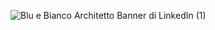 ![Blu e Bianco Architetto Banner di LinkedIn (1)](https://user-images.githubusercontent.com/62215881/165933851-fd49f534-3fa1-4d1e-90c5-85d96cf66bb8.gif)

